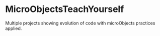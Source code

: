 # MicroObjectsTeachYourself
Multiple projects showing evolution of code with microObjects practices applied.
